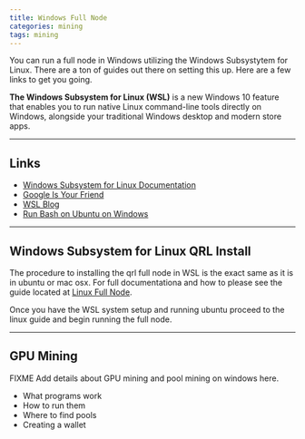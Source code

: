 ```yaml
---
title: Windows Full Node
categories: mining
tags: mining
---
```


You can run a full node in Windows utilizing the Windows Subsystytem for Linux. There are a ton of guides out there on setting this up. Here are a few links to get you going.

**The Windows Subsystem for Linux (WSL)** is a new Windows 10 feature that enables you to run native Linux command-line tools directly on Windows, alongside your traditional Windows desktop and modern store apps.

* * *

## Links

* [Windows Subsystem for Linux Documentation](https://docs.microsoft.com/en-us/windows/wsl/about)
* [Google Is Your Friend](https://www.google.com/search?hl=en&as_q=install+ubuntu+in+windows+10&as_epq=)
* [WSL Blog](https://blogs.msdn.microsoft.com/wsl/)
* [Run Bash on Ubuntu on Windows](https://blogs.windows.com/buildingapps/2016/03/30/run-bash-on-ubuntu-on-windows/)

* * *

## Windows Subsystem for Linux QRL Install

The procedure to installing the qrl full node in WSL is the exact same as it is in ubuntu or mac osx. For full documentationa and how to please see the guide located at [Linux Full Node](/docs/mining/linux).

Once you have the WSL system setup and running ubuntu proceed to the linux guide and begin running the full node. 

* * *

## GPU Mining

FIXME Add details about GPU mining and pool mining on windows here.

* What programs work
* How to run them
* Where to find pools
* Creating a wallet


